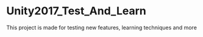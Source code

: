 # Unity2017_Test_And_Learn
This project is made for testing new features, learning techniques and more
